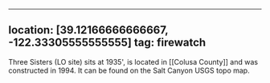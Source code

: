
---
location: [39.12166666666667, -122.33305555555555]
tag: firewatch
---

Three Sisters (LO site) sits at 1935', is located in [[Colusa County]] and was constructed in 1994. It can be found on the Salt Canyon USGS topo map.
